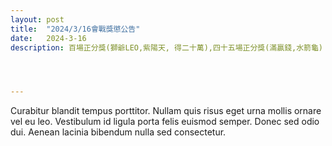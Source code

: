 ```yaml
---
layout: post
title:  "2024/3/16會戰獎懲公告"
date:   2024-3-16
description: 百場正分獎(獅爺LEO,紫陽天, 得二十萬),四十五場正分獎(滿贏錢,水箭龜)




---
```


<p class="intro"><span class="dropcap">C</span>urabitur blandit tempus porttitor. Nullam quis risus eget urna mollis ornare vel eu leo. Vestibulum id ligula porta felis euismod semper. Donec sed odio dui. Aenean lacinia bibendum nulla sed consectetur.</p>
